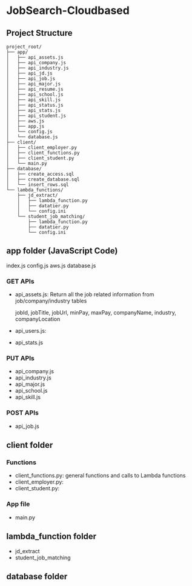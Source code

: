 # JobSearch-Cloudbased

## Project Structure
```
project_root/
├── app/
│   ├── api_assets.js
│   ├── api_company.js
│   ├── api_industry.js
│   ├── api_jd.js
│   ├── api_job.js
│   ├── api_major.js
│   ├── api_resume.js
│   ├── api_school.js
│   ├── api_skill.js
│   ├── api_status.js
│   ├── api_stats.js
│   ├── api_student.js
│   ├── aws.js
│   ├── app.js
│   └── config.js
│   └── database.js
├── client/
│   ├── client_employer.py
│   ├── client_functions.py
│   ├── client_student.py
│   └── main.py
├── database/
│   ├── create_access.sql
│   ├── create_database.sql
│   └── insert_rows.sql
└── lambda_functions/
    ├── jd_extract/
    │   ├── lambda_function.py
    │   ├── datatier.py
    │   └── config.ini
    └── student_job_matching/
        ├── lambda_function.py
        ├── datatier.py
        └── config.ini
```


## app folder (JavaScript Code)
index.js
config.js
aws.js
database.js

### GET APIs
- api_assets.js: Return all the job related information from job/company/industry tables
    
    jobId, jobTitle, jobUrl, minPay, maxPay, companyName, industry, companyLocation

- api_users.js: 
- api_stats.js

### PUT APIs
- api_company.js
- api_industry.js
- api_major.js
- api_school.js
- api_skill.js

### POST APIs
- api_job.js

## client folder

### Functions
- client_functions.py: general functions and calls to Lambda functions
- client_employer.py: 
- client_student.py: 

### App file
- main.py

## lambda_function folder
- jd_extract
- student_job_matching

## database folder